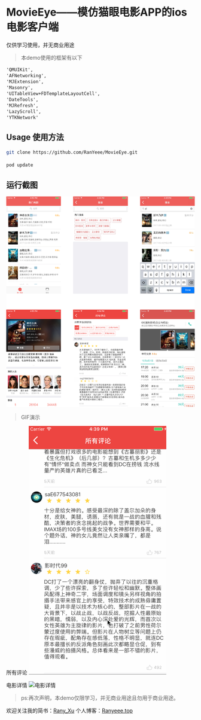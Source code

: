 # MovieEye——模仿猫眼电影APP的ios电影客户端

仅供学习使用，并无商业用途

>本demo使用的框架有以下

```
'QMUIKit',
'AFNetworking',
'MJExtension',
'Masonry',
'UITableView+FDTemplateLayoutCell',
'DateTools',
'MJRefresh',
'LazyScroll',
'YTKNetwork'
```
## Usage 使用方法

```sh
git clone https://github.com/RanYeee/MovieEye.git 

pod update
```

## 运行截图
![效果图](./source/效果图.png)

>GIF演示

所有评论
![所有评论](./source/查看全部评论.gif)

电影详情
![电影详情](./source/电影详情.gif)



>ps:再次声明，本demo仅限学习，并无商业用途且勿用于商业用途。


欢迎关注我的简书：[Rany_Xu](http://www.jianshu.com/u/c45291e63883)
个人博客：[Ranyeee.top](http://ranyeee.top)




